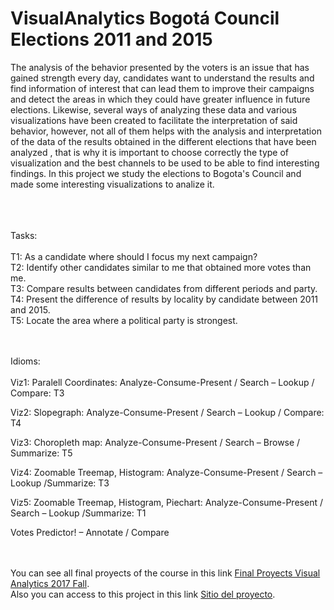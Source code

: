 # VisualAnalytics Bogotá Council Elections 2011 and 2015

The analysis of the behavior presented by the voters is an issue that has gained strength every day, candidates want to understand the results and find information of interest that can lead them to improve their campaigns and detect the areas in which they could have greater influence in future elections. Likewise, several ways of analyzing these data and various visualizations have been created to facilitate the interpretation of said behavior, however, not all of them helps with the analysis and interpretation of the data of the results obtained in the different elections that have been analyzed , that is why it is important to choose correctly the type of visualization and the best channels to be used to be able to find interesting findings. In this project we study the elections to Bogota's Council and made some interesting visualizations to analize it.<br/><br/><br/><br/>

Tasks:
<br/><br/>
T1: As a candidate where should I focus my next campaign?<br/>
T2: Identify other candidates similar to me that obtained more votes than me.<br/>
T3: Compare results between candidates from different periods and party. <br/>
T4: Present the difference of results by locality by candidate between 2011 and 2015.<br/>
T5: Locate the area where a political party is strongest.<br/><br/><br/>

Idioms: 
<br/><br/>
Viz1: Paralell Coordinates: Analyze-Consume-Present / Search – Lookup / Compare: T3<br/>

Viz2: Slopegraph: Analyze-Consume-Present / Search – Lookup / Compare: T4<br/>

Viz3: Choropleth map: Analyze-Consume-Present / Search – Browse / Summarize: T5<br/>

Viz4: Zoomable Treemap, Histogram: Analyze-Consume-Present / Search – Lookup /Summarize: T3<br/>

Viz5: Zoomable Treemap, Histogram, Piechart: Analyze-Consume-Present / Search – Lookup /Summarize: T1<br/>

Votes Predictor! – Annotate / Compare

<br/><br/>
You can see all final proyects of the course in this link  [Final Proyects Visual Analytics 2017 Fall](http://johnguerra.co/classes/visual_analytics_fall_2017/projects.html).
<br/>
Also you can access to this project in this link [Sitio del proyecto](https://vlarandac.github.io/BogotaCouncil/).


